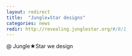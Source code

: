 ```yaml
---
layout: redirect
title:  "Jungle★Star designs"
categories: news
redir: http://revealing.junglestar.org/#/8/1
---
```


@ Jungle★Star we design
